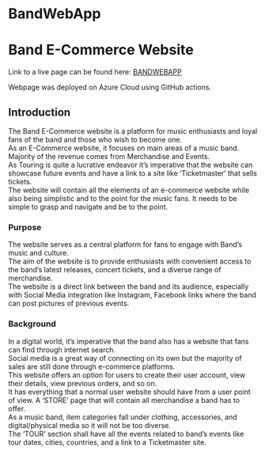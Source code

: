 # BandWebApp

# Band E-Commerce Website

Link to a live page can be found here: [BANDWEBAPP](https://bandwebapp.azurewebsites.net)

Webpage was deployed on Azure Cloud using GitHub actions.

## Introduction

The Band E-Commerce website is a platform for music enthusiasts and loyal fans of the band and those who wish to become one.  
As an E-Commerce website, it focuses on main areas of a music band. Majority of the revenue comes from Merchandise and Events.  
As Touring is quite a lucrative endeavor it’s imperative that the website can showcase future events and have a link to a site like ‘Ticketmaster’ that sells tickets.  
The website will contain all the elements of an e-commerce website while also being simplistic and to the point for the music fans. It needs to be simple to grasp and navigate and be to the point.

### Purpose

The website serves as a central platform for fans to engage with Band’s music and culture.  
The aim of the website is to provide enthusiasts with convenient access to the band’s latest releases, concert tickets, and a diverse range of merchandise.  
The website is a direct link between the band and its audience, especially with Social Media integration like Instagram, Facebook links where the band can post pictures of previous events.

### Background

In a digital world, it’s imperative that the band also has a website that fans can find through internet search.  
Social media is a great way of connecting on its own but the majority of sales are still done through e-commerce platforms.  
This website offers an option for users to create their user account, view their details, view previous orders, and so on.  
It has everything that a normal user website should have from a user point of view. A ‘STORE’ page that will contain all merchandise a band has to offer.  
As a music band, item categories fall under clothing, accessories, and digital/physical media so it will not be too diverse.  
The ‘TOUR’ section shall have all the events related to band’s events like tour dates, cities, countries, and a link to a Ticketmaster site.
